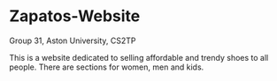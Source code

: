 # Zapatos-Website
Group 31, Aston University, CS2TP

This is a website dedicated to selling affordable and trendy shoes to all people. There are sections for women, men and kids.
